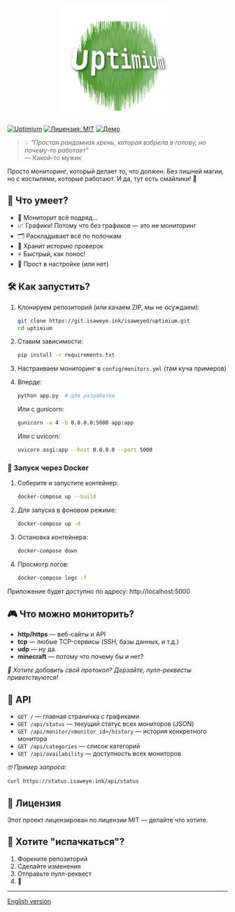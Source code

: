 <div align="center">
  <img src="static/logo.png" alt="Логотип Uptimium" width="256">
</div>

[![Uptimium](https://img.shields.io/badge/Uptimium-v1.0.0-success)](https://git.isaweye.ink/isaweyed/uptimium)
[![Лицензия: MIT](https://img.shields.io/badge/License-MIT-brightgreen.svg)](http://www.MIT.net/)
[![Демо](https://img.shields.io/badge/🚀-Демо-9cf?style=flat-square)](https://status.isaweye.ink)

> 💡 *"Простая рандомная хрень, которая взбрела в голову, но почему-то работает"*  
> — Какой-то мужик

Просто мониторинг, который делает то, что должен. Без лишней магии, но с костылями, которые работают. И да, тут есть смайлики! 🎉

## 🎯 Что умеет?

- 🚀 Мониторит всё подряд...
- 📈 Графики! Потому что без графиков — это не мониторинг
- 🗂️ Раскладывает всё по полочкам
- 🔔 Хранит историю проверок
- ⚡ Быстрый, как понос!
- 🦄 Прост в настройке (или нет)

## 🛠️ Как запустить?

1. Клонируем репозиторий (или качаем ZIP, мы не осуждаем):
   ```bash
   git clone https://git.isaweye.ink/isaweyed/uptimium.git
   cd uptimium
   ```

2. Ставим зависимости:
   ```bash
   pip install -r requirements.txt
   ```

3. Настраиваем мониторинг в `config/monitors.yml` (там куча примеров)

4. Вперде:
   ```bash
   python app.py  # для разработки
   ```

   Или с gunicorn:
   ```bash
   gunicorn -w 4 -b 0.0.0.0:5000 app:app
   ```
   
   Или с uvicorn:
   ```bash
   uvicorn asgi:app --host 0.0.0.0 --port 5000
   ```

### 🐳 Запуск через Docker

1. Соберите и запустите контейнер:
   ```bash
   docker-compose up --build
   ```

2. Для запуска в фоновом режиме:
   ```bash
   docker-compose up -d
   ```

3. Остановка контейнера:
   ```bash
   docker-compose down
   ```

4. Просмотр логов:
   ```bash
   docker-compose logs -f
   ```

Приложение будет доступно по адресу: http://localhost:5000

## 🎮 Что можно мониторить?

- **http/https** — веб-сайты и API
- **tcp** — любые TCP-сервисы (SSH, базы данных, и т.д.)
- **udp** — ну да.
- **minecraft** — потому что почему бы и нет?

*🔌 Хотите добавить свой протокол? Дерзайте, пулл-реквесты приветствуются!*

## 🔌 API

- `GET /` — главная страничка с графиками
- `GET /api/status` — текущий статус всех мониторов (JSON)
- `GET /api/monitor/<monitor_id>/history` — история конкретного монитора
- `GET /api/categories` — список категорий
- `GET /api/availability` — доступность всех мониторов

*🤓 Пример запроса:*
```bash
curl https://status.isaweye.ink/api/status
```

## 📜 Лицензия

Этот проект лицензирован по лицензии MIT — делайте что хотите.

## 🤝 Хотите "испачкаться"?

1. Форкните репозиторий
2. Сделайте изменения
3. Отправьте пулл-реквест
4. 🍻

---

[English version](README_EN.md)
